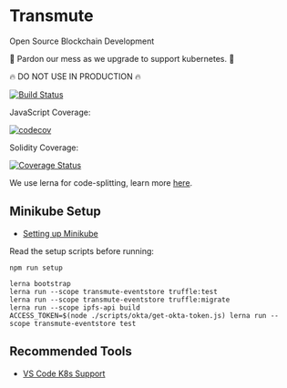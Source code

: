 # Transmute

Open Source Blockchain Development

🚧 Pardon our mess as we upgrade to support kubernetes. 🚧

🔥 DO NOT USE IN PRODUCTION 🔥

[![Build Status](https://travis-ci.org/transmute-industries/transmute.svg?branch=master)](https://travis-ci.org/transmute-industries/transmute)

JavaScript Coverage:

[![codecov](https://codecov.io/gh/transmute-industries/transmute/branch/master/graph/badge.svg)](https://codecov.io/gh/transmute-industries/transmute)

Solidity Coverage:

[![Coverage Status](https://coveralls.io/repos/github/transmute-industries/transmute/badge.svg?branch=feature%2Fokta-ci)](https://coveralls.io/github/transmute-industries/transmute?branch=feature%2Fokta-ci)

We use lerna for code-splitting, learn more [here](https://github.com/lerna/lerna).

## Minikube Setup

* [Setting up Minikube](./tutorials/minikube.md)

Read the setup scripts before running:

```
npm run setup
```

```
lerna bootstrap
lerna run --scope transmute-eventstore truffle:test
lerna run --scope transmute-eventstore truffle:migrate
lerna run --scope ipfs-api build
ACCESS_TOKEN=$(node ./scripts/okta/get-okta-token.js) lerna run --scope transmute-eventstore test
```

## Recommended Tools

* [VS Code K8s Support](https://marketplace.visualstudio.com/items?itemName=ms-kubernetes-tools.vscode-kubernetes-tools)
